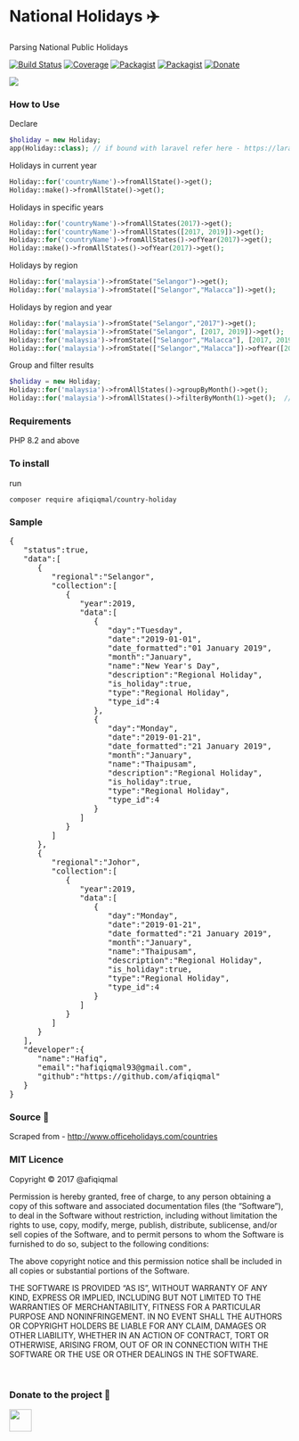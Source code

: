 # National Holidays :airplane:
Parsing National Public Holidays

[![Build Status](https://travis-ci.org/afiqiqmal/CountryHoliday.svg?branch=master)](https://travis-ci.org/afiqiqmal/CountryHoliday)
[![Coverage](https://img.shields.io/codecov/c/github/afiqiqmal/CountryHoliday.svg)](https://codecov.io/gh/afiqiqmal/CountryHoliday)
[![Packagist](https://img.shields.io/packagist/dt/afiqiqmal/CountryHoliday.svg)](https://packagist.org/packages/afiqiqmal/CountryHoliday)
[![Packagist](https://img.shields.io/packagist/v/afiqiqmal/CountryHoliday.svg)](https://packagist.org/packages/afiqiqmal/CountryHoliday)
[![Donate](https://img.shields.io/badge/Donate-PayPal-green.svg)](https://www.paypal.com/paypalme/mhi9388?locale.x=en_US)


![](https://banners.beyondco.de/Country%20Holiday.png?theme=dark&packageManager=composer+require&packageName=afiqiqmal%2FCountryHoliday&pattern=ticTacToe&style=style_1&description=Parsing+National+Public+Holiday&md=1&showWatermark=0&fontSize=100px&images=flag)


### How to Use

Declare
```php
$holiday = new Holiday;
app(Holiday::class); // if bound with laravel refer here - https://laravel.com/docs/11.x/container#contextual-binding
```


Holidays in current year

```php
Holiday::for('countryName')->fromAllState()->get();
Holiday::make()->fromAllState()->get();
```

Holidays in specific years

```php
Holiday::for('countryName')->fromAllStates(2017)->get();
Holiday::for('countryName')->fromAllStates([2017, 2019])->get();
Holiday::for('countryName')->fromAllStates()->ofYear(2017)->get();
Holiday::make()->fromAllStates()->ofYear(2017)->get();
```

Holidays by region

```php
Holiday::for('malaysia')->fromState("Selangor")->get();
Holiday::for('malaysia')->fromState(["Selangor","Malacca"])->get();
```

Holidays by region and year

```php
Holiday::for('malaysia')->fromState("Selangor","2017")->get();
Holiday::for('malaysia')->fromState("Selangor", [2017, 2019])->get();
Holiday::for('malaysia')->fromState(["Selangor","Malacca"], [2017, 2019])->get();
Holiday::for('malaysia')->fromState(["Selangor","Malacca"])->ofYear([2017, 2019])->get();
```


Group and filter results

```php
$holiday = new Holiday;
Holiday::for('malaysia')->fromAllStates()->groupByMonth()->get();
Holiday::for('malaysia')->fromAllStates()->filterByMonth(1)->get();  //date('F')
```

### Requirements
PHP 8.2 and above

### To install

run

`composer require afiqiqmal/country-holiday`

### Sample
<pre>
{
   "status":true,
   "data":[
      {
         "regional":"Selangor",
         "collection":[
            {
               "year":2019,
               "data":[
                  {
                     "day":"Tuesday",
                     "date":"2019-01-01",
                     "date_formatted":"01 January 2019",
                     "month":"January",
                     "name":"New Year's Day",
                     "description":"Regional Holiday",
                     "is_holiday":true,
                     "type":"Regional Holiday",
                     "type_id":4
                  },
                  {
                     "day":"Monday",
                     "date":"2019-01-21",
                     "date_formatted":"21 January 2019",
                     "month":"January",
                     "name":"Thaipusam",
                     "description":"Regional Holiday",
                     "is_holiday":true,
                     "type":"Regional Holiday",
                     "type_id":4
                  }
               ]
            }
         ]
      },
      {
         "regional":"Johor",
         "collection":[
            {
               "year":2019,
               "data":[
                  {
                     "day":"Monday",
                     "date":"2019-01-21",
                     "date_formatted":"21 January 2019",
                     "month":"January",
                     "name":"Thaipusam",
                     "description":"Regional Holiday",
                     "is_holiday":true,
                     "type":"Regional Holiday",
                     "type_id":4
                  }
               ]
            }
         ]
      }
   ],
   "developer":{
      "name":"Hafiq",
      "email":"hafiqiqmal93@gmail.com",
      "github":"https://github.com/afiqiqmal"
   }
}
</pre>

### Source :date:

Scraped from - http://www.officeholidays.com/countries

### MIT Licence

Copyright © 2017 @afiqiqmal

Permission is hereby granted, free of charge, to any person
obtaining a copy of this software and associated documentation
files (the “Software”), to deal in the Software without
restriction, including without limitation the rights to use,
copy, modify, merge, publish, distribute, sublicense, and/or sell
copies of the Software, and to permit persons to whom the
Software is furnished to do so, subject to the following
conditions:

The above copyright notice and this permission notice shall be
included in all copies or substantial portions of the Software.

THE SOFTWARE IS PROVIDED “AS IS”, WITHOUT WARRANTY OF ANY KIND,
EXPRESS OR IMPLIED, INCLUDING BUT NOT LIMITED TO THE WARRANTIES
OF MERCHANTABILITY, FITNESS FOR A PARTICULAR PURPOSE AND
NONINFRINGEMENT. IN NO EVENT SHALL THE AUTHORS OR COPYRIGHT
HOLDERS BE LIABLE FOR ANY CLAIM, DAMAGES OR OTHER LIABILITY,
WHETHER IN AN ACTION OF CONTRACT, TORT OR OTHERWISE, ARISING
FROM, OUT OF OR IN CONNECTION WITH THE SOFTWARE OR THE USE OR
OTHER DEALINGS IN THE SOFTWARE.

<br>

### Donate to the project :tea: 

<a href="https://www.paypal.com/paypalme/mhi9388?locale.x=en_US"><img src="https://i.imgur.com/Y2gqr2j.png" height="40"></a> 



